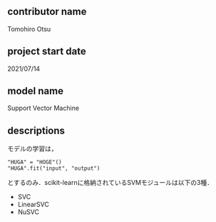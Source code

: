 ## contributor name
Tomohiro Otsu
## project start date 
2021/07/14
## model name
Support Vector Machine
## descriptions 
モデルの学習は，  
```
"HUGA" = "HOGE"()  
"HUGA".fit("input", "output")
```

とするのみ．scikit-learnに格納されているSVMモジュールは以下の3種．
- SVC  
- LinearSVC  
- NuSVC
